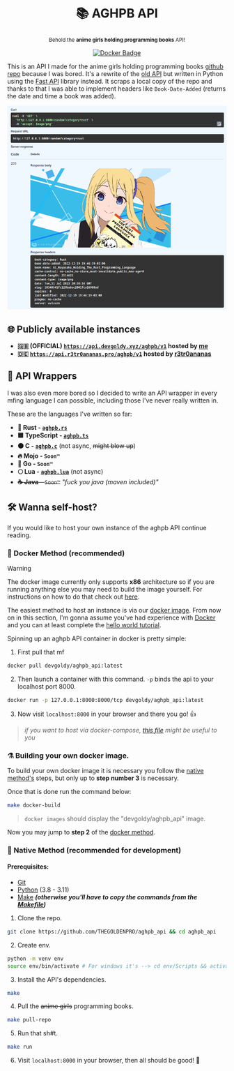 <div align="center">

  # 📚 AGHPB API

  <sub>Behold the **anime girls holding programming books** API!</sub>

  [![Docker Badge](https://img.shields.io/docker/v/devgoldy/aghpb_api?label=docker)](https://hub.docker.com/r/devgoldy/aghpb_api "We're on docker!")

</div>

This is an API I made for the anime girls holding programming books [github repo](https://github.com/cat-milk/Anime-Girls-Holding-Programming-Books) because I was bored.
It's a rewrite of the [old API](https://github.com/THEGOLDENPRO/aghpb_api_legacy) but written in Python using the [Fast API](https://github.com/tiangolo/fastapi) library instead.
It scraps a local copy of the repo and thanks to that I was able to implement headers like ``Book-Date-Added`` (returns the date and time a book was added).

<img src="./assets/screenshot_1.png" width="600px">

## 🌐 Publicly available instances
- **🇬🇧 (OFFICIAL) [``https://api.devgoldy.xyz/aghpb/v1``](https://api.devgoldy.xyz/aghpb/v1) hosted by [me](https://github.com/THEGOLDENPRO)**
- **🇩🇪 [``https://api.r3tr0ananas.pro/aghpb/v1``](https://api.r3tr0ananas.pro/aghpb/v1) hosted by [r3tr0ananas](https://github.com/r3tr0ananas)**

## 💫 API Wrappers
I was also even more bored so I decided to write an API wrapper in every mfing language I can possible, including those I've never really written in.

These are the languages I've written so far:
- **🦀 Rust - [``aghpb.rs``](https://github.com/THEGOLDENPRO/aghpb.rs)**
- **🟦 TypeScript - [``aghpb.ts``](https://github.com/THEGOLDENPRO/aghpb.ts)**
- **⚫ C - [``aghpb.c``](https://github.com/THEGOLDENPRO/aghpb.c)** (not async, ~~might blow up~~)
- **🔥 Mojo - ``Soon™``**
- **🔵 Go - ``Soon™``**
- **🌕 Lua - [``aghpb.lua``](https://github.com/THEGOLDENPRO/aghpb.lua)** (not async)
- ~~**☕ Java** - ``Soon™``~~ *"fuck you java (maven included)"*

## 🛠️ Wanna self-host?
If you would like to host your own instance of the aghpb API continue reading.

### 🐬 Docker Method (recommended)
> [!Warning]
> The docker image currently only supports **x86** architecture so if you are running anything else you may need to build the image yourself. For instructions on how to do that check out [here](#%EF%B8%8F-building-your-own-docker-image).

The easiest method to host an instance is via our [docker image](https://hub.docker.com/r/devgoldy/aghpb_api/tags). From now on in this section, I'm gonna assume you've had experience with [Docker](https://www.docker.com/) and you can at least complete the [hello world tutorial](https://docker-curriculum.com/#getting-started).

Spinning up an aghpb API container in docker is pretty simple:

1. First pull that mf
```sh
docker pull devgoldy/aghpb_api:latest
```
2. Then launch a container with this command. ``-p`` binds the api to your localhost port 8000.
```sh
docker run -p 127.0.0.1:8000:8000/tcp devgoldy/aghpb_api:latest
```
3. Now visit ``localhost:8000`` in your browser and there you go! 👍
> *if you want to host via docker-compose, [this file](https://github.com/THEGOLDENPRO/aghpb_api/blob/main/docker-compose.yml) might be useful to you*

### ⚗️ Building your own docker image.
To build your own docker image it is necessary you follow the [native method's](#-native-method-recommended-for-development) steps, but only up to **step number 3** is necessary.

Once that is done run the command below:
```sh
make docker-build
```
> ``docker images`` should display the "devgoldy/aghpb_api" image.

Now you may jump to **step 2** of the [docker method](#-native-method-recommended-for-development).

### 🐍 Native Method (recommended for development)

#### Prerequisites:
- [Git](https://git-scm.com/downloads)
- [Python](https://www.python.org/downloads/) (3.8 - 3.11)
- [Make](https://www.gnu.org/software/make/#download) ***(otherwise you'll have to copy the commands from the [Makefile](https://github.com/THEGOLDENPRO/aghpb_api/blob/main/Makefile))***

1. Clone the repo.
```sh
git clone https://github.com/THEGOLDENPRO/aghpb_api && cd aghpb_api
```
2. Create env.
```sh
python -m venv env
source env/bin/activate # For windows it's --> cd env/Scripts && activate && cd ../../
```
3. Install the API's dependencies.
```sh
make
```
4. Pull the ~~anime girls~~ programming books.
```sh
make pull-repo
```
5. Run that sh#t.
```sh
make run
```
6. Visit ``localhost:8000`` in your browser, then all should be good! 🌈
